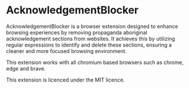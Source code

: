 # AcknowledgementBlocker
AcknowledgementBlocker is a browser extension designed to enhance browsing experiences by removing propaganda aboriginal acknowledgement sections from websites. It achieves this by utilizing regular expressions to identify and delete these sections, ensuring a cleaner and more focused browsing environment.

This extension works with all chromium based browsers such as chrome, edge and brave.

This extension is licenced under the MIT licence.
